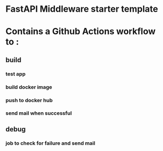# FastAPI Middleware starter template

# Contains a Github Actions workflow to :
## build
### test app
### build docker image
### push to docker hub
### send mail when successful
## debug 
### job to check for failure and send mail
